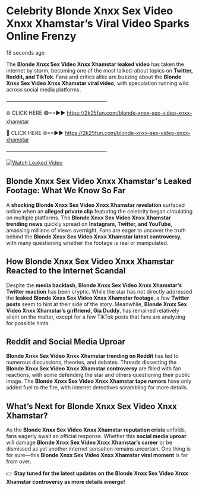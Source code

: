 # Celebrity Blonde Xnxx Sex Video Xnxx Xhamstar’s Viral Video Sparks Online Frenzy

18 seconds ago

The **Blonde Xnxx Sex Video Xnxx Xhamstar leaked video** has taken the internet by storm, becoming one of the most talked-about topics on **Twitter, Reddit, and TikTok**. Fans and critics alike are buzzing about the **Blonde Xnxx Sex Video Xnxx Xhamstar viral video**, with speculation running wild across social media platforms.

———————————————————-

🌐 CLICK HERE 🟢==►► https://2k25fun.com/blonde-xnxx-sex-video-xnxx-xhamstar

🔴 CLICK HERE 🌐==►► https://2k25fun.com/blonde-xnxx-sex-video-xnxx-xhamstar

———————————————————-

[![Watch Leaked Video](https://miro.medium.com/v2/resize:fit:828/format:webp/1*cilzJN44JGOrTw9NJCrNHA.gif "Watch Leaked Video")](https://2k25fun.com/blonde-xnxx-sex-video-xnxx-xhamstar)

## **Blonde Xnxx Sex Video Xnxx Xhamstar's Leaked Footage: What We Know So Far**  
A **shocking Blonde Xnxx Sex Video Xnxx Xhamstar revelation** surfaced online when an **alleged private clip** featuring the celebrity began circulating on multiple platforms. The **Blonde Xnxx Sex Video Xnxx Xhamstar trending news** quickly spread on **Instagram, Twitter, and YouTube**, amassing millions of views overnight. Fans are eager to uncover the truth behind the **Blonde Xnxx Sex Video Xnxx Xhamstar latest controversy**, with many questioning whether the footage is real or manipulated.  

## **How Blonde Xnxx Sex Video Xnxx Xhamstar Reacted to the Internet Scandal**  
Despite the **media backlash**, **Blonde Xnxx Sex Video Xnxx Xhamstar’s Twitter reaction** has been cryptic. While the star has not directly addressed the **leaked Blonde Xnxx Sex Video Xnxx Xhamstar footage**, a few **Twitter posts** seem to hint at their side of the story. Meanwhile, **Blonde Xnxx Sex Video Xnxx Xhamstar’s girlfriend, Gia Duddy**, has remained relatively silent on the matter, except for a few TikTok posts that fans are analyzing for possible hints.  

## **Reddit and Social Media Uproar**  
**Blonde Xnxx Sex Video Xnxx Xhamstar trending on Reddit** has led to numerous discussions, theories, and debates. Threads dissecting the **Blonde Xnxx Sex Video Xnxx Xhamstar controversy** are filled with fan reactions, with some defending the star and others questioning their public image. The **Blonde Xnxx Sex Video Xnxx Xhamstar tape rumors** have only added fuel to the fire, with internet detectives scrambling for more details.  

## **What’s Next for Blonde Xnxx Sex Video Xnxx Xhamstar?**  
As the **Blonde Xnxx Sex Video Xnxx Xhamstar reputation crisis** unfolds, fans eagerly await an official response. Whether this **social media uproar** will damage **Blonde Xnxx Sex Video Xnxx Xhamstar’s career** or be dismissed as yet another internet sensation remains uncertain. One thing is for sure—this **Blonde Xnxx Sex Video Xnxx Xhamstar viral moment** is far from over.  

👉 **Stay tuned for the latest updates on the Blonde Xnxx Sex Video Xnxx Xhamstar controversy as more details emerge!**  